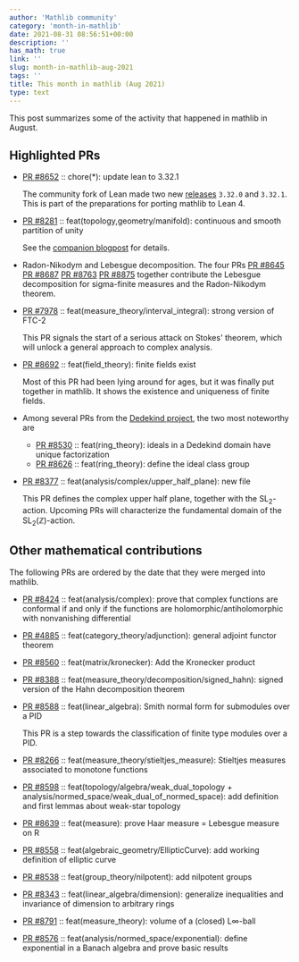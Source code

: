 ```yaml
---
author: 'Mathlib community'
category: 'month-in-mathlib'
date: 2021-08-31 08:56:51+00:00
description: ''
has_math: true
link: ''
slug: month-in-mathlib-aug-2021
tags: ''
title: This month in mathlib (Aug 2021)
type: text
---
```


This post summarizes some of the activity that happened in mathlib in August.

## Highlighted PRs

* [PR #8652](https://github.com/leanprover-community/mathlib/pull/8652) :: chore(*): update lean to 3.32.1

  The community fork of Lean made two new
  [releases](https://github.com/leanprover-community/lean/blob/master/doc/changes.md#3321c-12-august-2021)
  `3.32.0` and `3.32.1`.
  This is part of the preparations for porting mathlib to Lean 4.

* [PR #8281](https://github.com/leanprover-community/mathlib/pull/8281) :: feat(topology,geometry/manifold): continuous and smooth partition of unity

  See the [companion blogpost](continuous-partitions-of-unity/) for details.

* Radon-Nikodym and Lebesgue decomposition. The four PRs
  [PR #8645](https://github.com/leanprover-community/mathlib/pull/8645)
  [PR #8687](https://github.com/leanprover-community/mathlib/pull/8687)
  [PR #8763](https://github.com/leanprover-community/mathlib/pull/8763)
  [PR #8875](https://github.com/leanprover-community/mathlib/pull/8875)
  together contribute
  the Lebesgue decomposition for sigma-finite measures
  and the Radon-Nikodym theorem.

* [PR #7978](https://github.com/leanprover-community/mathlib/pull/7978) :: feat(measure_theory/interval_integral): strong version of FTC-2

  This PR signals the start of a serious attack on Stokes' theorem,
  which will unlock a general approach to complex analysis.

* [PR #8692](https://github.com/leanprover-community/mathlib/pull/8692) :: feat(field_theory): finite fields exist

  Most of this PR had been lying around for ages,
  but it was finally put together in mathlib.
  It shows the existence and uniqueness of finite fields.

* Among several PRs from the [Dedekind project](https://github.com/lean-forward/class-number), the two most noteworthy are
  - [PR #8530](https://github.com/leanprover-community/mathlib/pull/8530) :: feat(ring_theory): ideals in a Dedekind domain have unique factorization
  - [PR #8626](https://github.com/leanprover-community/mathlib/pull/8626) :: feat(ring_theory): define the ideal class group

* [PR #8377](https://github.com/leanprover-community/mathlib/pull/8377) :: feat(analysis/complex/upper_half_plane): new file

  This PR defines the complex upper half plane, together with the $\mathrm{SL}_2$-action.
  Upcoming PRs will characterize the fundamental domain of the $\mathrm{SL}_2(\mathbb{Z})$-action.

## Other mathematical contributions

The following PRs are ordered by the date that they were merged into mathlib.

* [PR #8424](https://github.com/leanprover-community/mathlib/pull/8424) :: feat(analysis/complex): prove that complex functions are conformal if and only if the functions are holomorphic/antiholomorphic with nonvanishing differential
* [PR #4885](https://github.com/leanprover-community/mathlib/pull/4885) :: feat(category_theory/adjunction): general adjoint functor theorem
* [PR #8560](https://github.com/leanprover-community/mathlib/pull/8560) :: feat(matrix/kronecker): Add the Kronecker product
* [PR #8388](https://github.com/leanprover-community/mathlib/pull/8388) :: feat(measure_theory/decomposition/signed_hahn): signed version of the Hahn decomposition theorem
* [PR #8588](https://github.com/leanprover-community/mathlib/pull/8588) :: feat(linear_algebra): Smith normal form for submodules over a PID

  This PR is a step towards the classification of finite type modules over a PID.
* [PR #8266](https://github.com/leanprover-community/mathlib/pull/8266) :: feat(measure_theory/stieltjes_measure): Stieltjes measures associated to monotone functions
* [PR #8598](https://github.com/leanprover-community/mathlib/pull/8598) :: feat(topology/algebra/weak_dual_topology + analysis/normed_space/weak_dual_of_normed_space): add definition and first lemmas about weak-star topology
* [PR #8639](https://github.com/leanprover-community/mathlib/pull/8639) :: feat(measure): prove Haar measure = Lebesgue measure on R
* [PR #8558](https://github.com/leanprover-community/mathlib/pull/8558) :: feat(algebraic_geometry/EllipticCurve): add working definition of elliptic curve
* [PR #8538](https://github.com/leanprover-community/mathlib/pull/8538) :: feat(group_theory/nilpotent): add nilpotent groups
* [PR #8343](https://github.com/leanprover-community/mathlib/pull/8343) :: feat(linear_algebra/dimension): generalize inequalities and invariance of dimension to arbitrary rings
* [PR #8791](https://github.com/leanprover-community/mathlib/pull/8791) :: feat(measure_theory): volume of a (closed) L∞-ball
* [PR #8576](https://github.com/leanprover-community/mathlib/pull/8576) :: feat(analysis/normed_space/exponential): define exponential in a Banach algebra and prove basic results

